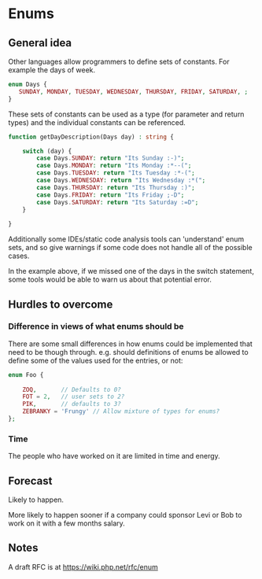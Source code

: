# Enums

## General idea

Other languages allow programmers to define sets of constants. For example the days of week.

```php
enum Days {
   SUNDAY, MONDAY, TUESDAY, WEDNESDAY, THURSDAY, FRIDAY, SATURDAY, ;
}
```

These sets of constants can be used as a type (for parameter and return types) and the individual constants can be referenced.

```php
function getDayDescription(Days day) : string {

    switch (day) {
        case Days.SUNDAY: return "Its Sunday :-)";
        case Days.MONDAY: return "Its Monday :*--(";
        case Days.TUESDAY: return "Its Tuesday :*-(";
        case Days.WEDNESDAY: return "Its Wednesday :*(";
        case Days.THURSDAY: return "Its Thursday :)";
        case Days.FRIDAY: return "Its Friday ;-D";
        case Days.SATURDAY: return "Its Saturday :=D";
    }
    
}
```

Additionally some IDEs/static code analysis tools can 'understand' enum sets, and so give warnings if some code does not handle all of the possible cases.

In the example above, if we missed one of the days in the switch statement, some tools would be able to warn us about that potential error.


## Hurdles to overcome


### Difference in views of what enums should be

There are some small differences in how enums could be implemented that need to be though through. e.g. should definitions of enums be allowed to define some of the values used for the entries, or not:

```php
enum Foo {
    
    ZOQ,       // Defaults to 0?
    FOT = 2,   // user sets to 2?        
    PIK,       // defaults to 3?  
    ZEBRANKY = 'Frungy' // Allow mixture of types for enums?
};
```


### Time

The people who have worked on it are limited in time and energy.

## Forecast

Likely to happen.

More likely to happen sooner if a company could sponsor Levi or Bob to work on it with a few months salary.


## Notes

A draft RFC is at https://wiki.php.net/rfc/enum

